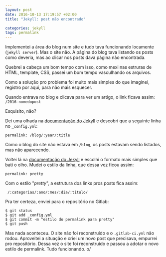 ```yaml
---
layout: post
date: 2016-10-13 17:19:57 +02:00
title: "Jekyll: post não encontrado"

categories: jekyll
tags: permalink
---
```


Implementei a área do blog num site e tudo tava funcionando locamente (`jekyll server`).
Mas o site não. A página do blog tava listando os posts como deveria, mas ao clicar nos 
posts dava página não encontrada.

Quebrei a cabeça um bom tempo com isso, como mexi nas estruras de HTML, template, CSS,
passei um bom tempo vasculhando os arquivos.

Como a solução pro problema foi muito mais simples do que imaginei, registro por aqui,
para não mais esquecer.

Quando entrava no blog e clicava para ver um artigo, o link ficava assim:
 `/2016-nomedopost`

Esquisito, não?

Dei uma olhada na [documentação do Jekyll](https://jekyllrb.com/docs/permalinks/) e
descobri que a seguinte linha no `_config.yml`:
```
permalink: /blog/:year/:title
```

Como o blog do site não estava em `/blog`, os posts estavam sendo listados, mas não
aparecendo.

Voltei lá na [documentação do Jekyll](https://jekyllrb.com/docs/permalinks/) e escolhi
o formato mais simples que bati o olho. Mudei o estilo da linha, que dessa vez ficou 
assim:

```
permalink: pretty
```
Com o estilo "*pretty*", a estrutura dos links pros posts fica assim:
```
 /:categorias/:ano/:mes/:dia/:titulo/ 
```

Pra ter certeza, enviei para o repositório no Gitlab:

```
$ git status
$ git add _config.yml
$ git commit -m "estilo do permalink para pretty"
$ git push
```
Mas nada aconteceu. O site não foi reconstruído e o `.gitlab-ci.yml` não rodou.
Aproveitei a situação e criei um novo post que precisava, empurrei pro reposítório.
Dessa vez o site foi reconstruído e passou a adotar o novo estilo de permalink.
Tudo funcionando. o/ 
